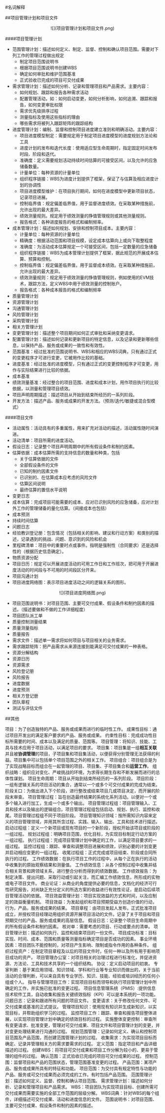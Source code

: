 #名词解释

##项目管理计划和项目文件
<div align=center>
![](项目管理计划和项目文件.png)
</div>

####项目管理计划

  * 范围管理计划：描述如何定义、制定、监督、控制和确认项目范围。需要对下列工作的管理过程做出规定
    * 制定项目范围说明书
    * 根据项目范围说明书创建WBS
    * 确定如何审批和维护范围基准
    * 正式验收已完成的项目可交付成果
  * 需求管理计划：描述如何分析、记录和管理项目和产品需求。主要内容：
    * 如何规划、跟踪和报告各种需求活动
    * 配置管理活动，如：如何启动变更，如何分析影响，如何追溯、跟踪和报告，如何变更审批权限
    * 需求优先级排序过程
    * 测量指标及使用这些指标的理由
    * 哪些需求将被列入跟踪矩阵的跟踪结构
  * 进度管理计划：编制、监督和控制项目进度建立准则和明确活动。主要内容：
    * 项目进度模型制定：需要规定用于制定项目进度模型的进度规划方法论和工具
    * 进度计划的发布和迭代长度：使用适应型生命周期时，指定固定时间发布时段、阶段和迭代。
    * 准确度：定义需要规划活动持续时间估算的可接受区间，以及允许的应急储备数量。
    * 计量单位：每种资源的计量单位
    * 组织程序链接：WBS为进度计划提供了框架，保证了与估算及相应进度计划的协调性
    * 项目进度模型维护：在项目执行期间，如何在进度模型中更新项目状态，记录项目进展。
    * 控制临界值：规定偏差临界值，用于监督进度绩效。在采取某种措施前，允许出现的最大差异。
    * 绩效测量规则。规定用于绩效测量的挣值管理规则或其他测量规则。
    * 报告格式：各种进度报告的格式和编制频率。
  * 成本管理计划：描述如何规划、安排和控制项目成本。主要内容：
    * 计量单位：每种资源的计量单位
    * 精确度：根据活动范围和项目规模，设定成本估算向上或向下取整程度
    * 准确度：为活动成本估算规定一个可接受区间，包括一定数量的应急储备
    * 组织程序链接：WBS为成本管理计划提供了框架，据此规范的开展成本估算、预算和控制。
    * 控制临界值：规定偏差临界值，用于监督成本绩效。在采取某种措施前，允许出现的最大差异。
    * 绩效测量规则：规定用于绩效测量的挣值管理规则，例如使用的EVM技术，跟踪方法，定义WBS中用于绩效测量的控制账户。
    * 报告格式：各种成本报告的格式和编制频率
  * 质量管理计划
  * 资源管理计划
  * 沟通管理计划
  * 风险管理计划
  * 采购管理计划
  * 相关方管理计划
  * 变更管理计划：描述整个项目期间如何正式审批和采纳变更请求。
  * 配置管理计划：描述如何记录和更新项目的特定信息，以及记录和更新哪些信息，以保持产品、服务或成果的一致性和有效性。
  * 范围基准：经过批准的范围说明书、WBS和相应的WBS词典，只有通过正式的变更程序才可进行变更，它被用作比较的基础。
  * 进度基准：经过批准的进度模型，只有通过正式的变更控制程序才可变更，用作与实际结果进行比较的依据。
  * 成本基准
  * 绩效测量基准：经过整合的项目范围、进度和成本计划，用作项目执行的比较依据，以测量和管理项目绩效。
  * 项目声明周期描述：描述项目从开始到结束所经历的一系列阶段。
  * 开发方法：描述产品、服务或成果的开发方法。（预测/迭代/敏捷或混合型模式）



####项目文件
  * 活动属性：活动具有的多重属性，用来扩充对活动的描述，活动属性随时间演进。
  * 活动清单：项目所需的进度活动。
  * 假设日志：记录整个项目声明周期中的所有假设条件和制约因素。
  * 估算依据：成本估算所需的支持信息的数量和种类，包括
    * 关于估算依据的文件
    * 全部假设条件的文件
    * 已知的制约因素文件
    * 已识别的、在估算成本应考虑的风险文件
    * 估算区间说明
    * 最终估算的置信水平说明
  * 变更日志
  * 成本估算：完成项目可能需要的成本、应对已识别风险的应急储备，应对计划外工作的管理储备的量化估算。（间接成本也包括）
  * 成本预测
  * 持续时间估算
  * 问题日志
  * 经验教训登记册：包含情况（包括相关的影响、建议和行动方案）和类别的描述，记录遇到的挑战、问题、意识到的风险和机会
  * 里程碑清单：项目中的重要时点或事件。指明是强制性（合同要求）还是选择性的（根据历史信息确定）。
  * 物质资源分配
  * 项目日历：规定可以开展进度活动的可用工作日和工作班次，把可用于开展进度活动的时间段与不可用的时间段区分开来。
  * 项目沟通计划
  * 项目进度网络图：表示项目进度活动之间的逻辑关系的图形。
<div align=center>
![](项目进度网络图.png)
</div>

  * 项目范围说明书：对项目范围、主要可交付成果、假设条件和制约因素的描述。（描述要做和不做的工作详细程度）
  * 项目团队派工单
  * 质量控制测量结果
  * 质量测量指标
  * 质量报告
  * 需求文件：描述单一需求将如何项目与项目相关的业务需求。
  * 需求跟踪矩阵：把产品需求从来源连接到能满足可交付成果的一种表格。
  * 资源分解结构
  * 资源日历
  * 资源需求
  * 风险登记册
  * 风险报告
  * 进度数据
  * 进度预测
  * 相关方登记册
  * 团队章程
  * 测试与评估文件


##其他

项目：为了创造独特的产品、服务或成果而进行的临时性工作。
成果性目标：通过项目开发出的满足客户要求的产品、服务或成果。
约束性目标：完成成功性目标所需要的时间、成本以及满足的质量、范围等。
项目管理：将知识、技能、工具与技术应用于项目活动，以满足项目的要求。
项目集：项目集是一组**相互关联**并且被**协调管理**的项目，子项目集和项目集活动，以便获得分别管理无法获得的利益。项目集中可以包括单个项目范围之外的相关工作。
项目组合：项目组合是为了实现战略目标而组合在一起管理的项目、项目集、子项目集合和**运营工作**。
组织战略：组织应对变化、严峻挑战的环境，为求得长期生存和不断发展而进行的总体性谋划。
项目生命周期：项目从开始到结束所经历的一系列阶段。
项目阶段：一组有逻辑关系的项目活动的集合，通常以一个或多个可交付成果的完成为结束。
阶段关口：为做出进入下个阶段，进行整改或结束项目几或项目决定，而开展的阶段末审查。
项目管理过程：旨在创造最终结果的系统化系列活动。以便对一个或多个输入进行加工，生成一个或多个输出。
项目管理过程组：项目管理输入、工具和技术以及输出的逻辑组合。项目管理过程组包括启动、规划、执行、监控和收尾。项目管理过程组不同于项目阶段。
项目管理知识领域：按所需知识内容来定义的项目管理领域，并用其所含过程、实践、输入、输出、工具和技术进行描述。
启动过程组：定义一个新项目或现有项目的一个新阶段，授权开始该项目或阶段的一组过程。
规划过程组：明确项目范围，优化目标，为实现目标制定行动方案的一组过程。
执行过程组：完成项目管理计划中确定的工作，以满足项目要求的一组过程。
监控过程组：跟踪、审查和调整项目进展和绩效，识别必要的计划变更并启动相应变更的一组过程。
收尾过程组：正式完成或项目结束、阶段或合同所执行的过程。
工作绩效数据：在执行项目工作的过程中，从每个正在执行的活动中收集到的原始观察结果和测量值。
工作绩效信息：从各个控制过程中收集并结合相关背景和跨领域关系，进行整合分析而得到的绩效数据。
工作绩效报告：为制定决策、提出问题、采取行动或引起关注，而汇编工作绩效信息，所形成的实物或电子项目文件。
商业论证：从商业的角度提供必要的信息，文档化的经济可行性研究报告，对尚缺乏充分定义的所选方案的收益进行有效性论证，是启动后续项目管理活动的依据。
项目效益管理计划：项目实现效益的方式和时间，以及应制定的效益衡量机制。
项目效益：为发起组织和项目预期受益方创造价值的行动，行为，产品，服务或成果的结果。
项目章程：由项目发起人发布，正式批准项目成立，并授权项目经理动用组织资源开展项目活动的文件。记录了关于项目和项目预期交付的产品、服务或成果的高层信息。
假设日志：记录整个项目生命周期中的所有假设条件和制约因素。
核对单：需要考虑的项目、行动或要点的清单。
项目管理计划：描述如何执行、监控和结束项目的一份文件。
项目成功标准：目标实现、时间、成本、范围和质量等测量指标确定项目是否成功的因素。
事业环境因素：项目团队不能控制的，对项目产生影响、限制或指令作用的各种条件。
组织过程资产：在制定项目章程及以后的项目文件时，任何一种以及所有用于影响项目成功的资产。
项目管理办公室：对项目相关的治理过程进行标准化，并促进资源、方法论、工具和技术共享的一个组织结构。
协议：定义启动项目的初衷。
专家判断：基于某应用领域、知识领域、学科和行业等专业知识而做出的，关于当前活动的合理判断，可以来自具有专业学历、知识、技能、经验或培训经历的任何小组或个人。
指导与管理项目工作：实现项目目标而领导和执行项目管理计划中所确定的工作，并实施已批准的变更过程。
项目信息管理系统（PMIS）:提供信息技术软件工具，自动收集和报告关键绩效指标（KPI）可以是本系统的一项功能。
问题日志：记录和跟进所有问题的项目文件。
变更请求：关于修改任何文件、可交付成果或基准的正式提议。
管理项目知识：使用现有知识并生成新知识，以实现目标，并帮助组织学习的过程。
监控项目工作：跟踪、审查和报告项目整体进展，以实现项目管理计划中确定的绩效目标的过程。
实施整体变更控制：审查所有变更请求、批准变更，管理对可交付成果、项目文件和项目管理计划的变更，并对变更处理结果进行沟通的过程。
规划范围管理：记录如何定义、确认和控制项目范围及产品范围，而创建范围管理计划的过程。
收集需求：为实现项目目标而确定、记录并管理相关方的需求要需求的过程。
定义范围：指定项目和产品详细描述的过程。
创建WBS：将项目可交付成果和项目工作分解为较小的、更易于管理的组件的过程。
确认范围：正式验收已完成的项目可交付成果的过程。
控制范围：监督项目和产品的范围状态，管理范围基准变更的过程。
产品范围：某项产品、服务或成果所具有的特征和功能。
项目范围：为交付具有规定特性与功能的产品、服务或可交付成果而必须完成的工作。有时包括产品范围。
范围管理计划：描述如何定义、监督、控制和确认项目范围。
需求管理计划：描述如何分析、记录和管理项目和产品需求。
WBS：项目团队为实现项目目标、创建所需可交付成果而需要实施的全部工作范围的层级分解。
WBS词典：针对WBS的每个组件，详细描述可交付成果、活动和进度信息的文件。
范围说明书：对项目范围、主要可交付成果、假设条件和制约因素的描述。
